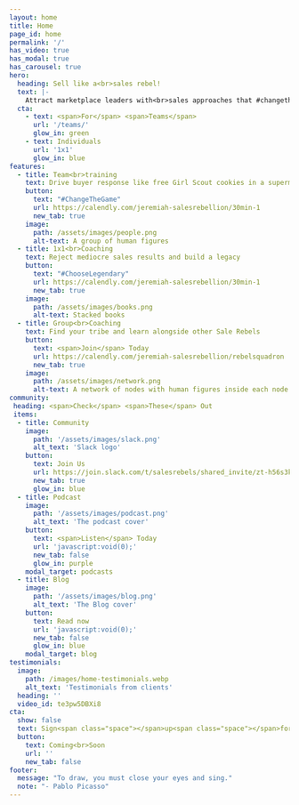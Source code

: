 ```yaml
---
layout: home
title: Home
page_id: home
permalink: '/'
has_video: true
has_modal: true
has_carousel: true
hero:
  heading: Sell like a<br>sales rebel!
  text: |-
    Attract marketplace leaders with<br>sales approaches that #changethegame
  cta:
    - text: <span>For</span> <span>Teams</span>
      url: '/teams/'
      glow_in: green
    - text: Individuals
      url: '1x1'
      glow_in: blue
features:
  - title: Team<br>training
    text: Drive buyer response like free Girl Scout cookies in a supermarket parking lot…
    button:
      text: "#ChangeTheGame"
      url: https://calendly.com/jeremiah-salesrebellion/30min-1
      new_tab: true
    image:
      path: /assets/images/people.png
      alt-text: A group of human figures
  - title: 1x1<br>Coaching
    text: Reject mediocre sales results and build a legacy
    button:
      text: "#ChooseLegendary"
      url: https://calendly.com/jeremiah-salesrebellion/30min-1
      new_tab: true
    image:
      path: /assets/images/books.png
      alt-text: Stacked books
  - title: Group<br>Coaching
    text: Find your tribe and learn alongside other Sale Rebels
    button:
      text: <span>Join</span> Today
      url: https://calendly.com/jeremiah-salesrebellion/rebelsquadron
      new_tab: true
    image:
      path: /assets/images/network.png
      alt-text: A network of nodes with human figures inside each node
community:
 heading: <span>Check</span> <span>These</span> Out
 items:
  - title: Community
    image:
      path: '/assets/images/slack.png'
      alt_text: 'Slack logo'
    button:
      text: Join Us
      url: https://join.slack.com/t/salesrebels/shared_invite/zt-h56s3k7l-GxCbQb9~Z9hvqhz8PAcqxg
      new_tab: true
      glow_in: blue
  - title: Podcast
    image:
      path: '/assets/images/podcast.png'
      alt_text: 'The podcast cover'
    button:
      text: <span>Listen</span> Today
      url: 'javascript:void(0);'
      new_tab: false
      glow_in: purple
    modal_target: podcasts
  - title: Blog
    image:
      path: '/assets/images/blog.png'
      alt_text: 'The Blog cover'
    button:
      text: Read now
      url: 'javascript:void(0);'
      new_tab: false
      glow_in: blue
    modal_target: blog
testimonials:
  image:
    path: /images/home-testimonials.webp
    alt_text: 'Testimonials from clients'
  heading: ''
  video_id: te3pw5DBXi8
cta:
  show: false
  text: Sign<span class="space"></span>up<span class="space"></span>for<span class="space"></span>the<span class="space"></span>Sales<span class="space"></span>Rebellion’s<span class="space"></span>email<span class="space"></span>experience<span class="space"></span>extravaganza
  button:
    text: Coming<br>Soon
    url: ''
    new_tab: false
footer:
  message: "To draw, you must close your eyes and sing."
  note: "- Pablo Picasso"
---
```

